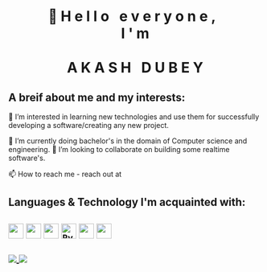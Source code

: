 <link rel="stylesheet" type="text/css" href="style.css">
<p align="center"><h1 align="center">
  <div class="Greeting">
  👋
   <span>H</span>
   <span>e</span>
   <span>l</span>
   <span>l</span>
   <span>o</span>
    &nbsp;
   <span>e</span>
   <span>v</span>
   <span>e</span>
   <span>r</span>
   <span>y</span>
   <span>o</span>
   <span>n</span>
   <span>e</span>
   <span>,</span>
    &nbsp;<br>
  <span>I</span>
  <span>'</span>
  <span>m</span>
   </div>
   <br>
  <div class="Name">
  <span>A</span>
  <span>K</span>
  <span>A</span>
  <span>S</span>
  <span>H</span>
    &nbsp;    
  <span>D</span>
  <span>U</span>
  <span>B</span>
  <span>E</span>
  <span>Y</span> 
  </div>  
  </h1> </p>  
  
  <p>
  <h2>A breif about me and my interests:</h2>
👀 I’m interested in learning new technologies and use them for successfully developing a software/creating any new project.

🌱 I’m currently doing bachelor's in the domain of Computer science and engineering.
💞️ I’m looking to collaborate on building some realtime software's.
</p>
  📫 How to reach me - reach out at <a target="_blank" href="https://www.linkedin.com/in/akash-dubey-b94aa8185/">
  <img width="15" height="15" src="https://cdn.svgporn.com/logos/linkedin-icon.svg"></a>
   <a href="mailto:akashdubey24122707@gmail.com?subject=Hi%20Akash,%20From%20Github">
  <img width="15" height="15" src="https://cdn.svgporn.com/logos/google-gmail.svg"></a>
   <img width="15" height="15" src="https://cdn.svgporn.com/logos/twitter.svg">

  <p><h2>Languages & Technology I'm acquainted with:<h2> 
  <code><img width="30" src="https://cdn.svgporn.com/logos/java.svg" ></code>
  <code><img width="30" src="https://cdn.svgporn.com/logos/c.svg"></code>
  <code><img width="30" src="https://cdn.svgporn.com/logos/c-plusplus.svg"></code>
  <code><img width="30" src="https://cdn.svgporn.com/logos/python.svg" alt="Python"></code>
  <code><img width="30" src="https://cdn.svgporn.com/logos/php.svg"></code>
  <code><img width="30" src="https://cdn.svgporn.com/logos/mysql.svg"></code></p>

  <p>
  <a href="https://github.com/Merci24Dec">
  <img align="center" src="https://github-readme-stats.vercel.app/api/top-langs/?username=Merci24Dec&layout=compact&theme=linear&langs_count=10">
</a>

<a href="https://github.com/Merci24Dec">
  <img align="center" src="https://github-readme-stats.vercel.app/api?username=Merci24Dec&show_icons=true&theme=linear&hide_border=true">
</a>
</p>


